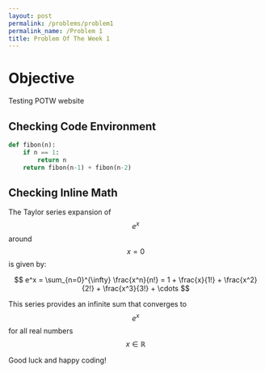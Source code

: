 ```yaml
---
layout: post
permalink: /problems/problem1
permalink_name: /Problem 1
title: Problem Of The Week 1
---
```


# Objective
Testing POTW website

## Checking Code Environment
```python
def fibon(n):
    if n == 1:
        return n
    return fibon(n-1) + fibon(n-2)
```

## Checking Inline Math

The Taylor series expansion of $$e^x$$  around $$ x = 0 $$ is given by:

$$ e^x = \sum_{n=0}^{\infty} \frac{x^n}{n!} = 1 + \frac{x}{1!} + \frac{x^2}{2!} + \frac{x^3}{3!} + \cdots $$

This series provides an infinite sum that converges to $$ e^x $$ for all real numbers $$ x \in \mathbb{R} $$



Good luck and happy coding!